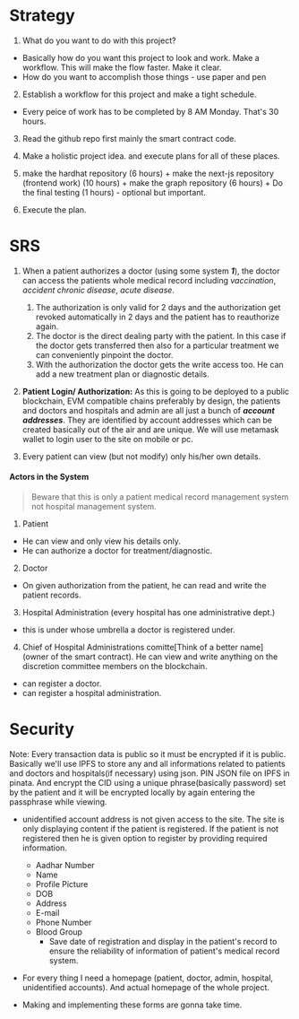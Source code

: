 # Strategy
1. What do you want to do with this project?
 - Basically how do you want this project to look and work. Make a workflow. This will make the flow faster. Make it clear. 
 - How do you want to accomplish those things - use paper and pen

2. Establish a workflow for this project and make a tight schedule.
 - Every peice of work has to be completed by 8 AM Monday. That's 30 hours.

3. Read the github repo first mainly the smart contract code. 

4. Make a holistic project idea. and execute plans for all of these places. 

5. make the hardhat repository (6 hours) + make the next-js repository (frontend work) (10 hours) + make the graph repository (6 hours)  + Do the final testing (1 hours) - optional but important.

6. Execute the plan.

# SRS
1.  When a patient authorizes a doctor (using some system ***1***), the doctor can access the patients whole medical record including *vaccination*, *accident* *chronic disease*, *acute disease*. 
    1.  The authorization is only valid for 2 days and the authorization get revoked automatically in 2 days and the patient has to reauthorize again. 
    2. The doctor is the direct dealing party with the patient. In this case if the doctor gets transferred then also for a particular treatment we can conveniently pinpoint the doctor. 
    3. With the authorization the doctor gets the write access too. He can add a new treatment plan or diagnostic details. 

2. **Patient Login/ Authorization:** As this is going to be deployed to a public blockchain, EVM compatible chains preferably by design, the patients and doctors and hospitals and admin are all just a bunch of ***account addresses***. They are identified by account addresses which can be created basically out of the air and are unique. We will use metamask wallet to login user to the site on mobile or pc. 

3. Every patient can view (but not modify) only his/her own details.


#### Actors in the System 
> Beware that this is only a patient medical record management system not hospital management system. 

1. Patient 
 - He can view and only view his details only. 
 - He can authorize a doctor for treatment/diagnostic.
2. Doctor
 - On given authorization from the patient, he can read and write the patient records. 
3. Hospital Administration (every hospital has one administrative dept.)
 - this is under whose umbrella a doctor is registered under. 
4. Chief of Hospital Administrations comitte[Think of a better name] (owner of the smart contract). He can view and write anything on the discretion committee members on the blockchain. 
 - can register a doctor.
 - can register a hospital administration.

# Security
Note: Every transaction data is public so it must be encrypted if it is public. Basically we'll use IPFS to store any and all informations related to patients and doctors and hospitals(if necessary) using json. PIN JSON file on IPFS in pinata. And encrypt the CID using a unique phrase(basically password) set by the patient and it will be encrypted locally by again entering the passphrase while viewing.  

- unidentified account address is not given access to the site. The site is only displaying content if the patient is registered. If the patient is not registered then he is given option to register by providing required information.
    - Aadhar Number
    - Name
    - Profile Picture
    - DOB
    - Address
    - E-mail
    - Phone Number
    - Blood Group
        - Save date of registration and display in the patient's record to ensure the reliability of information of patient's medical record system.

- For every thing I need a homepage (patient, doctor, admin, hospital, unidentified accounts). And actual homepage of the whole project. 
    

- Making and implementing these forms are gonna take time.



